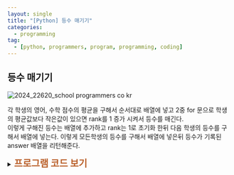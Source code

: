 ```yaml
---
layout: single
title: "[Python] 등수 매기기"
categories:
  - programming
tag:
  - [python, programmers, program, programming, coding]
---
```


## 등수 매기기   

![2024_22620_school programmers co kr](https://github.com/user-attachments/assets/b6d9838f-cfa8-414e-a49a-002dcb6c34e9)  

각 학생의 영어, 수학 점수의 평균을 구해서 순서대로 배열에 넣고 2중 for 문으로
학생의 평균값보다 작은값이 있으면 rank를 1 증가 시켜서 등수를 매긴다.  
이렇게 구해진 등수는 배열에 추가하고 rank는 1로 초기화 한뒤 다음 학생의 등수를 
구해서 배열에 넣는다. 이렇게 모든학생의 등수를 구해서 배열에 넣은뒤 등수가 기록된 
answer 배열을 리턴해준다.  


<details>
    <summary><span style="font-size:1.5em; font-weight:bold; color:#BA602B; cursor:pointer">프로그램 코드 보기</span></summary>
    <div markdown="1">   
```python
def solution(score):
    answer = []
    total = 0
    avg = 0
    score_avg = []
    rank = 1

    for i in score:
        total = 0
        for j in range(len(i)):
            total += i[j]
        avg = total / 2
        score_avg.append(avg)

    for i in score_avg:
        rank = 1
        for j in score_avg:
            if i < j:
                rank += 1
        answer.append(rank)

    return answer
```
</div>
</details> 
